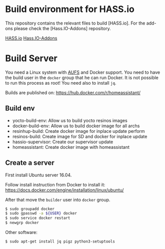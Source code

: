 # Build environment for HASS.io

This repository contains the relevant files to build [HASS.io]. For the add-ons please check the [Hass.IO-Addons] repository.

[HASS.io](https://github.com/home-assistant/hassio)
[Hass.IO-Addons](https://github.com/home-assistant/hassio-addons)

# Build Server

You need a Linux system with [AUFS](https://docs.docker.com/engine/userguide/storagedriver/aufs-driver/) and Docker support. You need to have the build user in the `docker` group that he can run Docker. It is not possible to run this process as root! You need also to install `jq`.

Builds are published on: https://hub.docker.com/r/homeassistant/

## Build env

- yocto-build-env: Allow us to build yocto resinos images
- docker-build-env: Allow us to build docker image for all archs
- resinhup-build: Create docker image for inplace update perform
- resinos-build: Create image for SD and docker for inplace update
- hassio-supervisor: Create our supervisor update
- homeassistant: Create docker image with homeassistant


## Create a server

First install Ubuntu server 16.04.

Follow install instruction from Docker to install it:
https://docs.docker.com/engine/installation/linux/ubuntu/

After that move the `builder` user into `docker` group.

```bash
$ sudo groupadd docker
$ sudo gpasswd -a ${USER} docker
$ sudo service docker restart
$ newgrp docker
```

Other software:

```bash
$ sudo apt-get install jq pigz python3-setuptools
```
